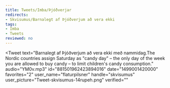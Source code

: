 ```yaml
---
title: Tweets/Imba/Þjóðverjar
redirects:
- Skvisumus/Barnalegt af Þjóðverjum að vera ekki
tags:
- Imba
- Tweets
reviewed: no
---
```


<Tweet
text="Barnalegt af Þjóðverjum að vera ekki með nammidag.<note>The Nordic countries assign Saturday as "candy day" – the only day of the week you are allowed to buy candy – to limit children's candy consumption.</note>"
audio="YM0v.mp3"
id="881501962423894016"
date="1499001420000"
favorites="2"
user_name="flaturpilsner"
handle="skvisumus"
user_picture="Tweet-skvisumus-14rupeh.png"
verified=""
></Tweet>

